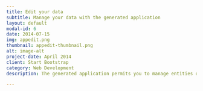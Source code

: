 ```yaml
---
title: Edit your data
subtitle: Manage your data with the generated application
layout: default
modal-id: 6
date: 2014-07-15
img: appedit.png
thumbnail: appedit-thumbnail.png
alt: image-alt
project-date: April 2014
client: Start Bootstrap
category: Web Development
description: The generated application permits you to manage entities data of your database

---
```

